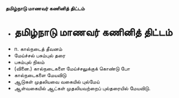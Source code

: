 **தமிழ்நாடு மாணவர் கணினித் திட்டம்**
- # தமிழ்நாடு மாணவர் கணினித் திட்டம்
- n. கால்நடைத் தீவனம்
- மேய்ச்சல் பசும்புல் தரை
- பசும்புல் நிலம்
- (வினை.) கால்நடைகளை மேய்ச்சலுக்குக் கொண்டு போ
- கால்நடைகளை மேயவிடு
- ஆடுகள் முதலியவை வகையில் புல்மேய்
- ஆள்வகையில் ஆட்கள் முதலியவற்றைப் புல்தரையில் மேயவிடு.


